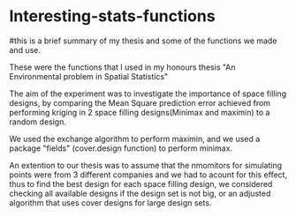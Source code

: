 # Interesting-stats-functions
#this is a brief summary of my thesis and some of the functions we made and use.

These were the functions that I used in my honours thesis "An Environmental problem in Spatial Statistics"

The aim of the experiment was to investigate the importance of space filling designs, by comparing the Mean Square prediction error achieved from performing kriging in 2 
space filling designs(Minimax and maximin) to a random design.

We used the exchange algorithm to perform maximin, and we used a package "fields" (cover.design function) to perform minimax.

An extention to our thesis was to assume that the nmomitors for simulating points were from 3 different companies and we had to acount for this effect, thus to find the
best design for each space filling design, we considered checking all available designs if the design set is not big, or an adjusted algorithm that uses cover designs for large design sets.
